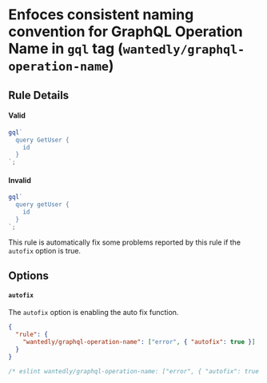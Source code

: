 # Enfoces consistent naming convention for GraphQL Operation Name in `gql` tag (`wantedly/graphql-operation-name`)

## Rule Details

#### Valid

```js
gql`
  query GetUser {
    id
  }
`;
```

#### Invalid

```js
gql`
  query getUser {
    id
  }
`;
```

This rule is automatically fix some problems reported by this rule if the `autofix` option is true.

## Options

#### `autofix`

The `autofix` option is enabling the auto fix function.

```json
{
  "rule": {
    "wantedly/graphql-operation-name": ["error", { "autofix": true }]
  }
}
```

```js
/* eslint wantedly/graphql-operation-name: ["error", { "autofix": true }] */
```
